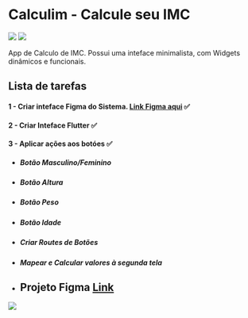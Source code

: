 # Calculim - Calcule seu IMC
<img src="https://i.imgur.com/0y7tUl8.png">
<img src="https://i.imgur.com/y6b24IA.png">


App de Calculo de IMC. Possui uma inteface minimalista, com Widgets dinâmicos e funcionais.


## Lista de tarefas

#### 1 - Criar inteface Figma do Sistema. [Link Figma aqui](https://www.figma.com/file/ZgoqBgRygljvFtXWOPWMGk/Untitled?node-id=0%3A1) ✅

#### 2 - Criar Inteface Flutter ✅

#### 3 - Aplicar ações aos botóes ✅
- ##### Botão Masculino/Feminino
- ##### Botão Altura
- ##### Botão Peso
- ##### Botão Idade
- ##### Criar Routes de Botões
- ##### Mapear e Calcular valores à segunda tela

- ## Projeto Figma [Link](https://www.figma.com/file/qPokwnnGkQS5hx5rH4EnSL/Untitled?node-id=0%3A1)
<img src="https://i.imgur.com/BDuaU8v.png">
